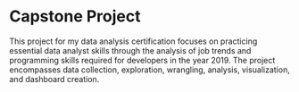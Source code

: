 # Capstone Project

This project for my data analysis certification focuses on practicing essential data analyst skills through the analysis of job trends and programming skills required for developers in the year 2019. The project encompasses data collection, exploration, wrangling, analysis, visualization, and dashboard creation.
